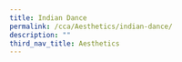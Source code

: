 ```yaml
---
title: Indian Dance
permalink: /cca/Aesthetics/indian-dance/
description: ""
third_nav_title: Aesthetics
---
```

